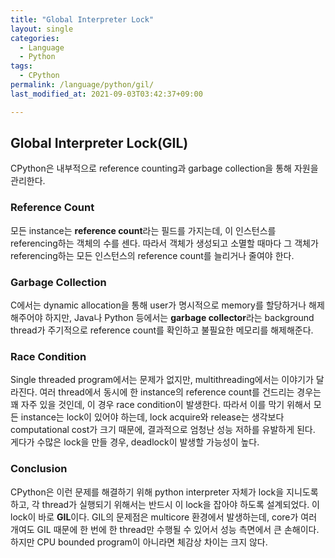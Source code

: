 ```yaml
---
title: "Global Interpreter Lock"
layout: single
categories:
  - Language
  - Python
tags:
  - CPython
permalink: /language/python/gil/
last_modified_at: 2021-09-03T03:42:37+09:00

---
```


## Global Interpreter Lock(GIL)

CPython은 내부적으로 reference counting과 garbage collection을 통해 자원을 관리한다.

### Reference Count

모든 instance는 **reference count**라는 필드를 가지는데, 이 인스턴스를 referencing하는 객체의 수를 센다.
따라서 객체가 생성되고 소멸할 때마다 그 객체가 referencing하는 모든 인스턴스의 reference count를 늘리거나 줄여야 한다.

### Garbage Collection

C에서는 dynamic allocation을 통해 user가 명시적으로 memory를 할당하거나 해제해주어야 하지만,
Java나 Python 등에서는 **garbage collector**라는 background thread가 주기적으로 reference count를 확인하고 불필요한 메모리를 해제해준다.

### Race Condition

Single threaded program에서는 문제가 없지만, multithreading에서는 이야기가 달라진다.
여러 thread에서 동시에 한 instance의 reference count를 건드리는 경우는 꽤 자주 있을 것인데,
이 경우 race condition이 발생한다.
따라서 이를 막기 위해서 모든 instance는 lock이 있어야 하는데, lock acquire와 release는 생각보다 computational cost가 크기 때문에,
결과적으로 엄청난 성능 저하를 유발하게 된다.
게다가 수많은 lock을 만들 경우, deadlock이 발생할 가능성이 높다.

### Conclusion

CPython은 이런 문제를 해결하기 위해 python interpreter 자체가 lock을 지니도록 하고, 각 thread가 실행되기 위해서는 반드시 이 lock을 잡아야 하도록 설계되었다.
이 lock이 바로 **GIL**이다.
GIL의 문제점은 multicore 환경에서 발생하는데, core가 여러 개여도 GIL 때문에 한 번에 한 thread만 수행될 수 있어서 성능 측면에서 큰 손해이다.
하지만 CPU bounded program이 아니라면 체감상 차이는 크지 않다.
